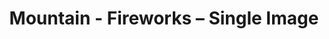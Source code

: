 ---
title: Mountain - Fireworks – Single Image
builder: true
type: coming-soon

# Content section
sections:
  - headerSection
  - servicesSection
  - subscribeSection
  - contactSection
  - mapSection

# Background image
singleImage: 
  enable: true
  image: /images/background2.jpg

# Background effect
fireworksEffect: 
  enable: true
  speed: 2
  minimumAmountRocket: 35
  maximumAmountRocket: 50

---